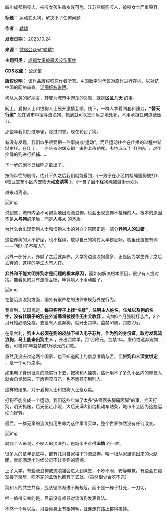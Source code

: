 四川成都狗咬人，被咬女孩生命岌岌可危。江苏盐城狗咬人，被咬女士严重毁容。




**标题：** 运动式灭狗，解决不了任何问题  

**作者：** [辚辚](https://chinadigitaltimes.net/space/辚辚)  

**发表日期：** 2023.10.24  

**来源：** [微信公众号“辚辚”](https://web.archive.org/web/20231024155843/https://mp.weixin.qq.com/s/3Ch1jQdLbKRxXD5tODxXzg)  

**主题归类：** [成都女童被恶犬咬伤事件](https://chinadigitaltimes.net/space/成都女童被恶犬咬伤事件)  

**CDS收藏：** [公民馆](https://chinadigitaltimes.net/space/%E5%85%AC%E6%B0%91%E9%A6%86)  

**版权说明：** 该作品版权归原作者所有。中国数字时代仅对原作进行存档，以对抗中国的网络审查。[详细版权说明](https://chinadigitaltimes.net/chinese/copyright)。


狗从人类的好朋友，转变为城市中游荡的恶魔，就是**区区几天** 的事。


网上，爱狗人士和恨狗人士展开激情互喷。线下，一群人拿着网套和镰刀，**“替天行道”** 般在城市中搜寻流浪狗，抓到就可以堂而皇之地处死，不用承担任何道德压力。


那些年我们打过麻雀，除过四害，现在轮到了狗。


有没有发现，我们似乎很爱把一件事搞成“运动”，而且运动往往在传播的过程中渐渐走样。在辽宁，一座院校的保安把一条狗上吊勒死。多地成立了“打狗队”，对不拴绳的狗进行抓捕……


下一步的剧本已经呼之欲出了。


按照以往的剧情，估计不久之后我们就能看到，《一男子在小区内栓绳遛狗被打》、《物业宣布小区内宠物犬**动态清零** 》、《一男子因不栓狗绳被游街示众》。


越来越离谱。


![img](https://chinadigitaltimes.net/chinese/files/2023/10/post-701423-6537ea5c00e3f.)


说到底，城市内会不可避免地出现流浪狗，也会出现遛狗不栓绳的人。根本的原因不是**人与狗**的矛盾，而是**人与人** 的矛盾。


为什么会出现爱狗人士和恨狗人士的对立？原因正是一部分**养狗人的过错** 。


这些养狗的人不铲屎，也不栓绳，放纵自己的狗在大半夜狂吠，嘴里还振振有词——“我儿子不咬人”。


另外一部分人，养腻了之后就弃养。大学旁边流浪狗最多，正是因为学生养了之后丢弃的，这样的学生大有人在。


**弃养和不能文明养狗才是问题的根本原因** ，而如何解决根本原因，很少有人提对策。能看见的只有激情互喷，毕竟喷人不用动脑子。


![img](https://chinadigitaltimes.net/chinese/files/2023/10/post-701423-6537ea5c1a0e6.)


在整治流浪狗方面，国外有很严格的法律来规范养宠行为。


我查到，法国规定，**每只狗脖子上挂“名牌”，注明主人姓名，住址以及狗的名字，没有挂牌子的狗在外游荡将被视作无主犬收容** 。宠物6个月强制打芯片，2个月开始必须免疫。要是有人遗弃狗，就开出罚单。监禁51周，罚款2万。


在意大利，**狗主人必须在狗的皮肤下植入电子芯片，作为狗的身份证，政府发现流浪狗，马上能查出狗主人** ，开出罚款单，罚1万欧元，监禁1年。虐待或遗弃宠物者，可被判1年监禁或1万欧元的罚款。


虽然我没去过这两个国家，也不知道网上的信息准确与否，但把**狗和人深度绑定** ，是一个可行之事。


如果电子身份证真的能实行下去，把狗和人挂钩，估计用不了多久小区内的养宠人就会自觉起来，宁愿狗咬自己，也不愿意伤到别人。


这样的结果，对于爱狗人士和恨狗人士是双赢。


打狗不能变成一个运动，我们这些年做了太多“头痛医头脚痛医脚”的事。今天打狗，明天抓赌，后天驱赶小贩，大后天满大街给机动车贴条，城市不会因为这些运动而好转。


最后，一群无辜的流浪狗用生命为这件事情买单，整个世界依然没有任何改变。


![img](https://chinadigitaltimes.net/chinese/files/2023/10/post-701423-6537ea5c3c357.)


就我个人来说，不咬人的流浪狗，是城市中难得**温情** 的一面。


很多人的童年记忆中，都有几只自家楼下的流浪狗。喂一根从家里偷出来的火腿肠，就能满足小时候父母不让养狗的遗憾。


上了大学，有些流浪狗或流浪猫会进入到课堂，不吵不闹，安静睡觉。有些会在寝室楼下聚居，吃不完的盒饭也都有了去处。（虽然很少会吃不完）


狗和人的共生共存，应该循序渐进不断规范，而不是一棒子打死，一刀切。


唯一值得庆幸的是，目前没有领导对流浪狗发表看法。


不然一个月以后，只要你身上有根狗毛，就连走在路上都得挨揍。

